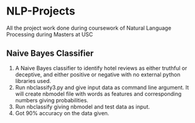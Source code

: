 # NLP-Projects
All the project work done during coursework of Natural Language Processing during Masters at USC

## Naive Bayes Classifier
1. A Naive Bayes classifier to identify hotel reviews as either truthful or deceptive, and either positive or negative
with no external python libraries used.
2. Run nbclassify3.py and give input data as command line argument. It will create nbmodel file with words as features
and corresponding numbers giving probabilities.
3. Run nbclassify giving nbmodel and test data as input.
4. Got 90% accuracy on the data given.

